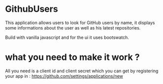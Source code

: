 # GithubUsers
This application allows users to look for GitHub users by name, it displays some informations about the user as well as his latest repositories.

Build with vanilla javascript and for the ui it uses bootswatch.

# what you need to make it work ?
All you need is a client id and client secret which you can get by registering your app in :
 https://github.com/settings/applications/new

